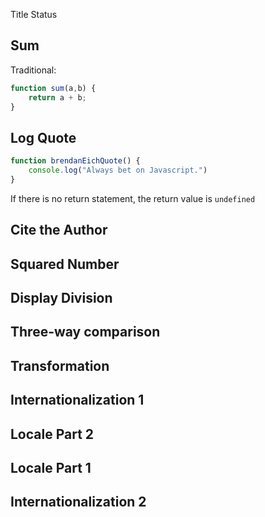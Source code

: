 Title	Status
## Sum
Traditional: 

```javascript
function sum(a,b) {
	return a + b; 
}
```

## Log Quote

```javascript 
function brendanEichQuote() {
	console.log("Always bet on Javascript.")
}
```

If there is no return statement, the return value is ```undefined```



## Cite the Author
## Squared Number
## Display Division
## Three-way comparison
## Transformation
## Internationalization 1
## Locale Part 2
## Locale Part 1
## Internationalization 2	